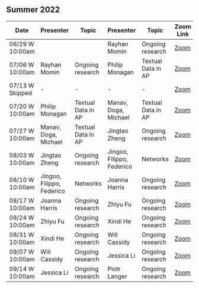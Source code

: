 ## Summer 2022

| Date                      | Presenter                 | Topic                | Presenter                 | Topic                       | Zoom Link |
|---------------------------|---------------------------|----------------------|---------------------------|-----------------------------| ----------|
| 06/29 W 10:00am           |                           |                      | Rayhan Momin              | Ongoing research            | [Zoom](https://uchicago.zoom.us/j/97478047591?pwd=RTk2cmg4c0hkV1pGUXN1Zkx6M1pLZz09)|  
| 07/06 W 10:00am           | Rayhan Momin              | Ongoing research     | Philip Monagan            | Textual Data in AP          | [Zoom](https://uchicago.zoom.us/j/97478047591?pwd=RTk2cmg4c0hkV1pGUXN1Zkx6M1pLZz09)|  
| 07/13 W Skipped           |  -                        |    -                 |     -                     |        -                    | [Zoom](https://uchicago.zoom.us/j/97478047591?pwd=RTk2cmg4c0hkV1pGUXN1Zkx6M1pLZz09)| 
| 07/20 W 10:00am           | Philip Monagan            | Textual Data in AP   | Manav, Doga, Michael      | Textual Data in AP          | [Zoom](https://uchicago.zoom.us/j/97478047591?pwd=RTk2cmg4c0hkV1pGUXN1Zkx6M1pLZz09)|   
| 07/27 W 10:00am           | Manav, Doga, Michael      | Textual Data in AP   | Jingtao Zheng             | Ongoing research            | [Zoom](https://uchicago.zoom.us/j/97478047591?pwd=RTk2cmg4c0hkV1pGUXN1Zkx6M1pLZz09)|   
| 08/03 W 10:00am           | Jingtao Zheng             | Ongoing research     | Jingoo, Filippo, Federico | Networks                    | [Zoom](https://uchicago.zoom.us/j/97478047591?pwd=RTk2cmg4c0hkV1pGUXN1Zkx6M1pLZz09)|   
| 08/10 W 10:00am           | Jingoo, Filippo, Federico | Networks             | Joanna Harris             | Ongoing research            | [Zoom](https://uchicago.zoom.us/j/97478047591?pwd=RTk2cmg4c0hkV1pGUXN1Zkx6M1pLZz09)|   
| 08/17 W 10:00am           | Joanna Harris             | Ongoing research     | Zhiyu Fu                  | Ongoing research            | [Zoom](https://uchicago.zoom.us/j/97478047591?pwd=RTk2cmg4c0hkV1pGUXN1Zkx6M1pLZz09)|   
| 08/24 W 10:00am           | Zhiyu Fu                  | Ongoing research     | Xindi He                  | Ongoing research            | [Zoom](https://uchicago.zoom.us/j/97478047591?pwd=RTk2cmg4c0hkV1pGUXN1Zkx6M1pLZz09)|   
| 08/31 W 10:00am           | Xindi He                  | Ongoing research     | Will Cassidy              | Ongoing research            | [Zoom](https://uchicago.zoom.us/j/97478047591?pwd=RTk2cmg4c0hkV1pGUXN1Zkx6M1pLZz09)|   
| 09/07 W 10:00am           | Will Cassidy              | Ongoing research     | Jessica Li                | Ongoing research            | [Zoom](https://uchicago.zoom.us/j/97478047591?pwd=RTk2cmg4c0hkV1pGUXN1Zkx6M1pLZz09)|   
| 09/14 W 10:00am           | Jessica Li                | Ongoing research     | Piotr Langer              | Ongoing research            | [Zoom](https://uchicago.zoom.us/j/97478047591?pwd=RTk2cmg4c0hkV1pGUXN1Zkx6M1pLZz09)|   
